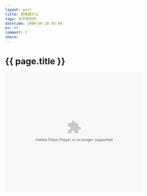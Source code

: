 ```yaml
---
layout: post
title: 爱情是什么
tags: 女字旁的你,
datetime: 2009-09-20 08:49
pv: 69
comment: 3
share: 
---
```


{{ page.title }}
================

 <embed style="width: 450px; height: 390px;" height="390" type="application/x-shockwave-flash" pluginspage="http://www.macromedia.com/go/getflashplayer" width="450" src="http://www.tudou.com/v/XAXps31azy4" wmode="transparent" play="true" loop="false" menu="false" allowscriptaccess="never" /> 


